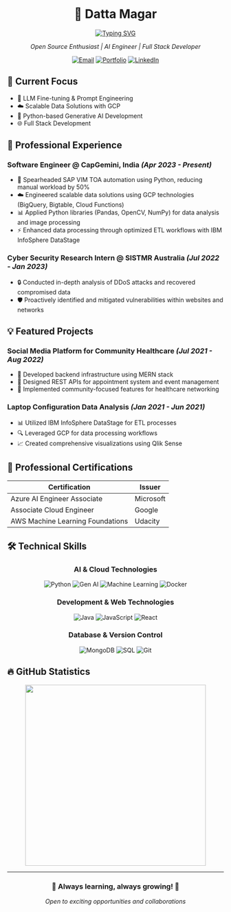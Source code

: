 <div align="center">

# 👋 Datta Magar
[![Typing SVG](https://readme-typing-svg.herokuapp.com?color=fd418e&center=true&multiline=true&width=900&size=20&lines=Building+the+future+with+AI+and+Data+Engineering+🚀)](https://git.io/typing-svg)
<p align="center">
    <em>Open Source Enthusiast | AI Engineer | Full Stack Developer</em>
</p>

[![Email](https://img.shields.io/badge/-Email-%23333?style=for-the-badge&logo=gmail&logoColor=white)](mailto:dattamagar211@gmail.com)
[![Portfolio](https://img.shields.io/badge/-Portfolio-E4B1AB?style=for-the-badge&logo=ko-fi&logoColor=white)](https://datta-magar.github.io/)
[![LinkedIn](https://img.shields.io/badge/-LinkedIn-%230077B5?style=for-the-badge&logo=linkedin&logoColor=white)](https://www.linkedin.com/in/datta-magar-010395216/)

</div>

## 🎯 Current Focus
- 🤖 LLM Fine-tuning & Prompt Engineering
- ☁️ Scalable Data Solutions with GCP
- 🐍 Python-based Generative AI Development
- 🌐 Full Stack Development

## 💼 Professional Experience

### Software Engineer @ CapGemini, India _(Apr 2023 - Present)_
- 🚀 Spearheaded SAP VIM TOA automation using Python, reducing manual workload by 50%
- ☁️ Engineered scalable data solutions using GCP technologies (BigQuery, Bigtable, Cloud Functions)
- 📊 Applied Python libraries (Pandas, OpenCV, NumPy) for data analysis and image processing
- ⚡ Enhanced data processing through optimized ETL workflows with IBM InfoSphere DataStage


### Cyber Security Research Intern @ SISTMR Australia _(Jul 2022 - Jan 2023)_
- 🔒 Conducted in-depth analysis of DDoS attacks and recovered compromised data
- 🛡️ Proactively identified and mitigated vulnerabilities within websites and networks

## 💡 Featured Projects

### Social Media Platform for Community Healthcare _(Jul 2021 - Aug 2022)_
- 🏥 Developed backend infrastructure using MERN stack
- 🔄 Designed REST APIs for appointment system and event management
- 👥 Implemented community-focused features for healthcare networking

### Laptop Configuration Data Analysis _(Jan 2021 - Jun 2021)_
- 📊 Utilized IBM InfoSphere DataStage for ETL processes
- 🔍 Leveraged GCP for data processing workflows
- 📈 Created comprehensive visualizations using Qlik Sense

## 🏅 Professional Certifications
<div class="cert-container">

| Certification | Issuer |
|--------------|---------|
| Azure AI Engineer Associate | Microsoft |
| Associate Cloud Engineer | Google |
| AWS Machine Learning Foundations | Udacity |

</div>

## 🛠️ Technical Skills
<div align="center">

### AI & Cloud Technologies
![Python](https://img.shields.io/badge/Python-3776AB?style=for-the-badge&logo=python&logoColor=white)
![Gen AI](https://img.shields.io/badge/Gen%20AI-%237c4dff?style=for-the-badge)
![Machine Learning](https://img.shields.io/badge/Machine%20Learning-%23f89820?style=for-the-badge)
![Docker](https://img.shields.io/badge/Docker-%230db7ed.svg?style=for-the-badge&logo=docker&logoColor=white)

### Development & Web Technologies
![Java](https://img.shields.io/badge/Java-ED8B00?style=for-the-badge&logo=openjdk&logoColor=white)
![JavaScript](https://img.shields.io/badge/JavaScript-F7DF1E?style=for-the-badge&logo=javascript&logoColor=black)
![React](https://img.shields.io/badge/React-20232A?style=for-the-badge&logo=react&logoColor=61DAFB)

### Database & Version Control
![MongoDB](https://img.shields.io/badge/MongoDB-4EA94B?style=for-the-badge&logo=mongodb&logoColor=white)
![SQL](https://img.shields.io/badge/SQL-%23025e8e?style=for-the-badge&logo=postgresql&logoColor=white)
![Git](https://img.shields.io/badge/Git-E44C30?style=for-the-badge&logo=git&logoColor=white)

</div>

## 🔥 GitHub Statistics
<div align="center">
<a href="https://streak-stats.demolab.com?user=datta-magar&theme=radical">
    <img align="center" src="https://streak-stats.demolab.com?user=datta-magar&theme=radical" width=420/>
</a>
</div>

---
<div align="center">
    <h3>💫 Always learning, always growing! 🦾</h3>
    <p><i>Open to exciting opportunities and collaborations</i></p>
</div>
